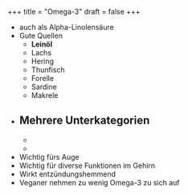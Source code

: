 +++
title = "Omega-3"
draft = false
+++

-   auch als Alpha-Linolensäure
-   Gute Quellen
    -   **Leinöl**
    -   Lachs
    -   Hering
    -   Thunfisch
    -   Forelle
    -   Sardine
    -   Makrele
-   Mehrere Unterkategorien
    -
    -
    -
-   Wichtig fürs Auge
-   Wichtig für diverse Funktionen im Gehirn
-   Wirkt entzündungshemmend
-   Veganer nehmen zu wenig Omega-3 zu sich auf
